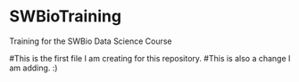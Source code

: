 # SWBioTraining
Training for the SWBio Data Science Course

#This is the first file I am creating for this repository.
#This is also a change I am adding. :) 
